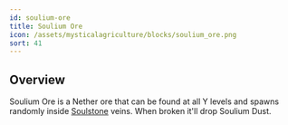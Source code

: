 ```yaml
---
id: soulium-ore
title: Soulium Ore
icon: /assets/mysticalagriculture/blocks/soulium_ore.png
sort: 41
---
```


## Overview

Soulium Ore is a Nether ore that can be found at all Y levels and spawns randomly inside [Soulstone](soulstone.md) veins. When broken it'll drop Soulium Dust. 
